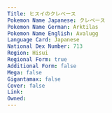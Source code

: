 ```yaml
---
﻿Title: ヒスイのクレベース
Pokemon Name Japanese: クレベース
Pokemon Name German: Arktilas
Pokemon Name English: Avalugg
Language Card: Japanese
National Dex Number: 713
Region: Hisui
Regional Form: true
Additional Form: false
Mega: false
Gigantamax: false
Cover: false
Link: 
Owned: 
---
```

